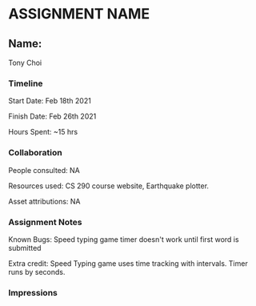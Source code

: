 # ASSIGNMENT NAME

## Name: 
Tony Choi


### Timeline

Start Date: Feb 18th 2021

Finish Date: Feb 26th 2021

Hours Spent: ~15 hrs


### Collaboration

People consulted: NA

Resources used: CS 290 course website, Earthquake plotter.

Asset attributions: NA


### Assignment Notes

Known Bugs: Speed typing game timer doesn't work until first word is submitted

Extra credit: Speed Typing game uses time tracking with intervals. Timer runs by seconds.


### Impressions
